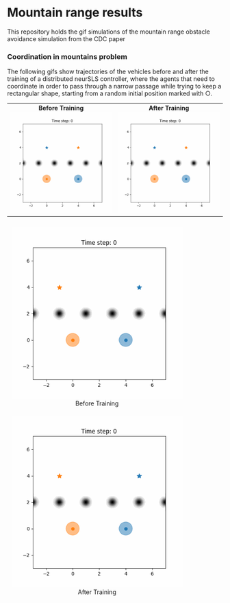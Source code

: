 # Mountain range results 
This repository holds the gif simulations of the mountain range obstacle avoidance simulation from the CDC paper



### Coordination in mountains problem 

The following gifs show trajectories of the vehicles before and after the training of a distributed neurSLS controller, where the agents that need to coordinate in order to pass through a narrow passage while trying to keep a rectangular shape, starting from a random initial position marked with &#9675;.

<table>
  <tr>
    <td align="center">
      <b>Before Training</b><br>
      <img src="./figures/CL_diag_ref.gif" alt="Before Training" width="450"/>
    </td>
    <td align="center">
      <b>After Training</b><br>
      <img src="./figures/CL_diag_trained.gif" alt="After Training" width="450"/>
    </td>
  </tr>
</table>

<p align="center">
  <figure style="display:inline-block; text-align:center; margin:10px;">
    <img src="./figures/CL_direct_ref-1.gif" alt="robot_trajectories_before_training" width="400"/>
    <figcaption>Before Training</figcaption>
  </figure>
  <figure style="display:inline-block; text-align:center; margin:10px;">
    <img src="./figures/CL_direct_trained.gif" alt="robot_trajectories_after_training_a" width="400"/>
    <figcaption>After Training</figcaption>
  </figure>
</p>

